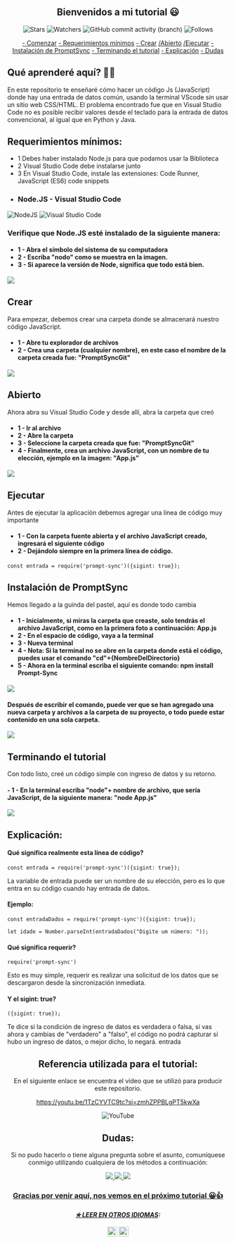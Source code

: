 <h2 align = "center">
  Bienvenidos a mi tutorial 😃
</h2>

<div align = "center">

![Stars](https://img.shields.io/github/stars/Wladison-Maciel/Prompt-Sync.svg)
![Watchers](https://img.shields.io/github/watchers/Wladison-Maciel/Prompt-Sync.svg)
![GitHub commit activity (branch)](https://img.shields.io/github/commit-activity/t/Wladison-Maciel/Prompt-Sync/main)
![Follows](https://img.shields.io/github/followers/Wladison-Maciel.svg?style=social&label=Follow&maxAge=2592000)
</div>

<div align = "center">
  
[- Comenzar](#Qué-aprenderé-aquí??)
[- Requerimientos mínimos](#Requerimientos-mínimos)
[- Crear](#Crear)
[/Abierto](#Abierto)
[/Ejecutar](#Ejecutar)
[- Instalación de PromptSync](#Instalación-de-PromptSync)
[- Terminando el tutorial](#Terminando-el-tutorial)
[- Explicación](#Explicación)
[- Dudas](#Dudas)

</div>

## Qué aprenderé aquí? 🤷‍♂️

<p>
  En este repositorio te enseñaré cómo hacer un código Js (JavaScript) donde hay una entrada de datos común, usando la terminal VScode sin usar un sitio web CSS/HTML. El problema encontrado fue que en Visual Studio Code no es posible recibir valores desde el teclado para la entrada de datos convencional, al igual que en Python y Java.
</p>

## Requerimientos mínimos:

<p>
  
  * 1 Debes haber instalado Node.js para que podamos usar la Biblioteca
  * 2 Visual Studio Code debe instalarse junto
  * 3 En Visual Studio Code, instale las extensiones: Code Runner, JavaScript (ES6) code snippets
 
</p>

* ### Node.JS - Visual Studio Code
![NodeJS](https://img.shields.io/badge/node.js-6DA55F?style=for-the-badge&logo=node.js&logoColor=white)
![Visual Studio Code](https://img.shields.io/badge/Visual%20Studio%20Code-0078d7.svg?style=for-the-badge&logo=visual-studio-code&logoColor=white)

<h3>
  
  Verifique que Node.JS esté instalado de la siguiente manera:
</h3>

<h4>

  - 1 - Abra el símbolo del sistema de su computadora
  - 2 - Escriba "nodo" como se muestra en la imagen.
  - 3 - Si aparece la versión de Node, significa que todo está bien.
</h4>

<img src="https://github.com/Wladison-Maciel/Prompt-Sync/assets/125041870/bcb1389f-d819-417b-9f03-eef1dc392f27"/>


## Crear

<p>
  Para empezar, debemos crear una carpeta donde se almacenará nuestro código JavaScript.
</p>

<h4>

  - 1 - Abre tu explorador de archivos
  - 2 - Crea una carpeta (cualquier nombre), en este caso el nombre de la carpeta creada fue: "PromptSyncGit"
</h4>


<img src = "https://github.com/Wladison-Maciel/Prompt-Sync/assets/125041870/ff67dec7-722a-4315-b14f-ca9fe4d9c007" />

## Abierto

<p>
  Ahora abra su Visual Studio Code y desde allí, abra la carpeta que creó
</p>

<h4>

  - 1 - Ir al archivo
  - 2 - Abre la carpeta
  - 3 - Seleccione la carpeta creada que fue: "PromptSyncGit"
  - 4 - Finalmente, crea un archivo JavaScript, con un nombre de tu elección, ejemplo en la imagen: "App.js"
</h4>

<img src = "https://github.com/Wladison-Maciel/Prompt-Sync/assets/125041870/277a9ed6-0f2c-46e0-a25a-071f89cb711d" />

## Ejecutar

<p>
  Antes de ejecutar la aplicación debemos agregar una línea de código muy importante
</p>

<h4>
  
  - 1 - Con la carpeta fuente abierta y el archivo JavaScript creado, ingresará el siguiente código
  - 2 - Dejándolo siempre en la primera línea de código.
</h4>

``` JS
const entrada = require('prompt-sync')({sigint: true});
```

## Instalación de PromptSync

<p>
  Hemos llegado a la guinda del pastel, aquí es donde todo cambia
</p>

<h4>
  
  - 1 - Inicialmente, si miras la carpeta que creaste, solo tendrás el archivo JavaScript, como en la primera foto a continuación: App.js
  - 2 - En el espacio de código, vaya a la terminal
  - 3 - Nueva terminal
  - 4 - Nota: Si la terminal no se abre en la carpeta donde está el código, puedes usar el comando "cd"+{NombreDelDirectorio}
  - 5 - Ahora en la terminal escriba el siguiente comando: npm install Prompt-Sync
</h4>

<img src = "https://github.com/Wladison-Maciel/Prompt-Sync/assets/125041870/220153a9-1106-4733-94e5-cadecd607f71"/>

<h4>
  Después de escribir el comando, puede ver que se han agregado una nueva carpeta y archivos a la carpeta de su proyecto, o todo puede estar contenido en una sola carpeta.
</h4>

<img src = "https://github.com/Wladison-Maciel/Prompt-Sync/assets/125041870/72f54900-4f52-44bd-b2db-711fcdb30bb2"/>

## Terminando el tutorial

<p>
  Con todo listo, creé un código simple con ingreso de datos y su retorno.
</p>

<h4>
  - 1 - En la terminal escriba "node"+ nombre de archivo, que sería JavaScript, de la siguiente manera: "node App.js"
</h4>

<img src = "https://github.com/Wladison-Maciel/Prompt-Sync/assets/125041870/abf36827-b224-4279-98ab-4b757d1baa53" />

## Explicación:

<h4>
 Qué significa realmente esta línea de código?
</h4>

``` JS
const entrada = require('prompt-sync')({sigint: true});
```

<p>
  La variable de entrada puede ser un nombre de su elección, pero es lo que entra en su código cuando hay entrada de datos.
</p>

<h4>
  Ejemplo:
</h4>

``` JS
const entradaDados = require('prompt-sync')({sigint: true});
```

``` JS
let idade = Number.parseInt(entradaDados("Digite um número: "));
```

<h4>
  Qué significa requerir?
</h4>

``` JS
require('prompt-sync')
```

<p>
  Esto es muy simple, requerir es realizar una solicitud de los datos que se descargaron desde la sincronización inmediata.
</p>

<h4>
  Y el sigint: true?
</h4>

``` JS
({sigint: true});
```

<p>
  Te dice si la condición de ingreso de datos es verdadera o falsa, si vas ahora y cambias de "verdadero" a "falso", el código no podrá capturar si hubo un ingreso de datos, o mejor dicho, lo negará. entrada
</p>

<div align = "center">

## Referencia utilizada para el tutorial:

<p>
  En el siguiente enlace se encuentra el vídeo que se utilizó para producir este repositorio.
</p>

https://youtu.be/1TzCYVTC9tc?si=zmhZPPBLgPT5kwXa

![YouTube](https://img.shields.io/badge/YouTube-%23FF0000.svg?style=for-the-badge&logo=YouTube&logoColor=white)

  
## Dudas:

<p>
  Si no pudo hacerlo o tiene alguna pregunta sobre el asunto, comuníquese conmigo utilizando cualquiera de los métodos a continuación:
</p>

<a href="https://www.instagram.com/eiwladison/" target="_blank"><img src="https://img.shields.io/badge/-Instagram-%23E4405F?style=for-the-badge&logo=instagram&logoColor=white" />
<a href="mailto: franciscowladison97@gmail.com" target="_blank"><img src= "https://img.shields.io/badge/Gmail-D14836?style=for-the-badge&logo=gmail&logoColor=white" />
<a href="mailto: franciscowladison97@outlook.com" target="_blank"><img src= "https://img.shields.io/badge/Microsoft_Outlook-0078D4?style=for-the-badge&logo=microsoft-outlook&logoColor=white" />

<h3 align = "center">
  Gracias por venir aquí, nos vemos en el próximo tutorial 😀👍
</h3>

</div>


<div align = "center">

#### _✮ LEER EN [OTROS IDIOMAS](Translation/Translation.md):_

<kbd>[<img title="Português" alt="Português" src="https://cdn.staticaly.com/gh/hjnilsson/country-flags/master/svg/br.svg" width="22">](README.br.md)</kbd>
<kbd>[<img title="Inglês" alt="Inglês" src="https://cdn.staticaly.com/gh/hjnilsson/country-flags/master/svg/us.svg" width="22">](README.en.md)</kbd>
  
</div>
